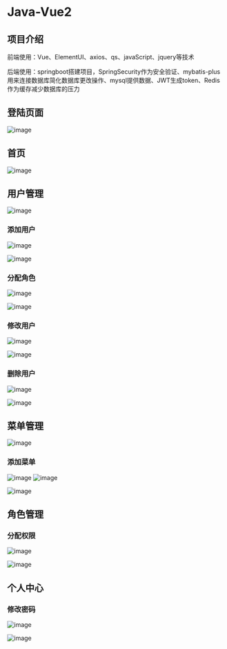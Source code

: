 # Java-Vue2

## 项目介绍
前端使用：Vue、ElementUI、axios、qs、javaScript、jquery等技术

后端使用：springboot搭建项目，SpringSecurity作为安全验证、mybatis-plus用来连接数据库简化数据库更改操作、mysql提供数据、JWT生成token、Redis作为缓存减少数据库的压力

## 登陆页面

![image](https://user-images.githubusercontent.com/99958412/215655624-ff3c483a-19c4-4f50-b742-c1191f43ae42.png)


## 首页 

![image](https://user-images.githubusercontent.com/99958412/215655660-3e56ae34-c9ba-4f46-aaca-c7d52eb4a2d1.png)


## 用户管理

![image](https://user-images.githubusercontent.com/99958412/215655701-d09a7454-af55-40b2-8f88-89da405fb860.png)

### 添加用户
![image](https://user-images.githubusercontent.com/99958412/215655734-8f4f9227-650d-4970-a88a-2360cbf00b6f.png)

![image](https://user-images.githubusercontent.com/99958412/215655760-bd804b71-1569-432f-8769-18211a29c6b2.png)

### 分配角色

![image](https://user-images.githubusercontent.com/99958412/215655786-faf8e0c0-2e33-47fc-88c8-eea5130083a2.png)

![image](https://user-images.githubusercontent.com/99958412/215655814-1b3424a5-1dc4-4d88-9031-68e037c14dcb.png)

### 修改用户
![image](https://user-images.githubusercontent.com/99958412/215655865-2a0b9911-637c-4bd1-9492-b69cd9968939.png)

![image](https://user-images.githubusercontent.com/99958412/215655884-67cb52e2-9e9b-41cc-bfe7-4be1dbfd7d7a.png)

###  删除用户

![image](https://user-images.githubusercontent.com/99958412/215655915-b52f8f1e-8e60-4097-81a5-503d912f97cc.png)

![image](https://user-images.githubusercontent.com/99958412/215655941-91172566-4637-4f47-9ba8-626d4a9fd5e2.png)



## 菜单管理

![image](https://user-images.githubusercontent.com/99958412/215655967-0f735cba-1029-4b07-a217-fbe310c12566.png)

### 添加菜单

![image](https://user-images.githubusercontent.com/99958412/215655988-d4a60d3d-8eb7-40ba-8dbd-45e46434ff01.png)
![image](https://user-images.githubusercontent.com/99958412/215656018-50a0eeef-a6a1-4537-a639-01437d58c64a.png)

![image](https://user-images.githubusercontent.com/99958412/215656047-b4b126a9-b1e9-4ddc-bafa-3b343f210e0d.png)

## 角色管理

### 分配权限
![image](https://user-images.githubusercontent.com/99958412/215656094-73c9fcdc-9888-4cf1-8449-a8541e8833d0.png)

![image](https://user-images.githubusercontent.com/99958412/215656112-98655993-0a5d-41e0-94b1-e5c04dbb3fcb.png)

## 个人中心

### 修改密码

![image](https://user-images.githubusercontent.com/99958412/215656398-790d6b8d-75ce-45c9-9f5c-a374d4b60856.png)

![image](https://user-images.githubusercontent.com/99958412/215656169-0e1586a8-c612-4c63-8a0b-3bb70f4e12a1.png)

